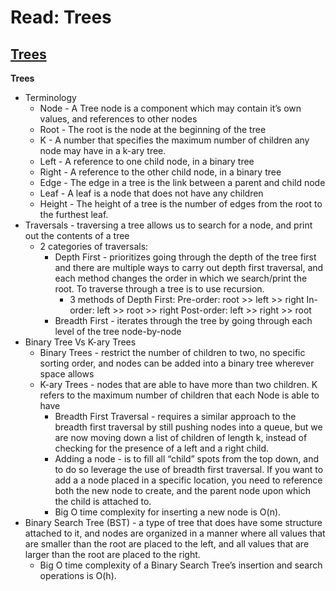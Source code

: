 # Read: Trees

## [Trees](https://codefellows.github.io/common_curriculum/data_structures_and_algorithms/Code_401/class-15/resources/Trees.html)

**Trees**
  * Terminology
    - Node - A Tree node is a component which may contain it’s own values, and references to other nodes
    - Root - The root is the node at the beginning of the tree
    - K - A number that specifies the maximum number of children any node may have in a k-ary tree.
    - Left - A reference to one child node, in a binary tree
    - Right - A reference to the other child node, in a binary tree
    - Edge - The edge in a tree is the link between a parent and child node
    - Leaf - A leaf is a node that does not have any children
    - Height - The height of a tree is the number of edges from the root to the furthest leaf.
  * Traversals - traversing a tree allows us to search for a node, and print out the contents of a tree
    - 2 categories of traversals:
      * Depth First - prioritizes going through the depth of the tree first and there are multiple ways to carry out depth first traversal, and each method changes the order in which we search/print the root. To traverse through a tree is to use recursion. 
        - 3 methods of Depth First: 
        Pre-order: root >> left >> right
        In-order: left >> root >> right
        Post-order: left >> right >> root
      * Breadth First - iterates through the tree by going through each level of the tree node-by-node
  * Binary Tree Vs K-ary Trees
    - Binary Trees - restrict the number of children to two, no specific sorting order, and nodes can be added into a binary tree wherever space allows
    - K-ary Trees - nodes that are able to have more than two children. K refers to the maximum number of children that each Node is able to have
      * Breadth First Traversal - requires a similar approach to the breadth first traversal by still pushing nodes into a queue, but we are now moving down a list of children of length k, instead of checking for the presence of a left and a right child.
      * Adding a node - is to fill all “child” spots from the top down, and to do so leverage the use of breadth first traversal. If you want to add a a node placed in a specific location, you need to reference both the new node to create, and the parent node upon which the child is attached to.
      * Big O time complexity for inserting a new node is O(n).
  * Binary Search Tree (BST) - a type of tree that does have some structure attached to it, and nodes are organized in a manner where all values that are smaller than the root are placed to the left, and all values that are larger than the root are placed to the right.
    - Big O time complexity of a Binary Search Tree’s insertion and search operations is O(h).